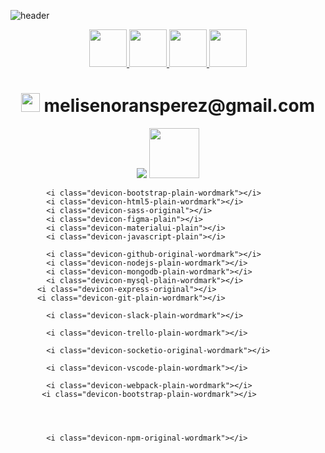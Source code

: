 
            
    
<link rel="stylesheet" href="https://cdn.jsdelivr.net/gh/devicons/devicon@v2.15.1/devicon.min.css">
              
           
![header](https://capsule-render.vercel.app/api?type=waving&color=0:380b58,100:d372d3&height=300&align=center&section=header&text=Let's%20connect%20and%20have%20a%20chat&fontSize=50&fontColor=f6d9f6&desc=melisen)

<div align="center">
            
  <a href="https://www.instagram.com/_._melina_._._">
  <img height="60" src="https://img.shields.io/badge/-000000?style=for-the-badge&logo=Instagram&logoColor=white" />
</a>
  <a href="https://www.linkedin.com/in/melina-senorans-perez/">
  <img height="60" src="https://img.shields.io/badge/-000000?style=for-the-badge&logo=linkedin&logoColor=white" />
</a>
    <a href="https://twitter.com/MelinaSenorans">
  <img height="60" src="https://img.shields.io/badge/-000000??style=for-the-badge&logo=X&logoColor=white" />
</a>
<a href="https://github.com/melisen">
  <img height="60" src="https://img.shields.io/badge/-000000?style=for-the-badge&logo=GitHub&logoColor=white" />
</a>
 
<h1> <span><img height="30" src="https://cdn4.iconfinder.com/data/icons/logos-brands-in-colors/48/google-gmail-1024.png" /> </span> melisenoransperez@gmail.com </h1>

<img src="https://cdn.jsdelivr.net/gh/devicons/devicon/icons/bootstrap/bootstrap-plain-wordmark.svg" />
          

<img height="80" src="https://cdn.jsdelivr.net/gh/devicons/devicon/icons/webpack/webpack-plain-wordmark.svg"  />

</div>

  
            <i class="devicon-bootstrap-plain-wordmark"></i>
            <i class="devicon-html5-plain-wordmark"></i>            
            <i class="devicon-sass-original"></i>          
            <i class="devicon-figma-plain"></i>            
            <i class="devicon-materialui-plain"></i>          
            <i class="devicon-javascript-plain"></i>            
<i class="devicon-react-original-wordmark"></i>          
          
          
          
            <i class="devicon-github-original-wordmark"></i>            
            <i class="devicon-nodejs-plain-wordmark"></i>          
            <i class="devicon-mongodb-plain-wordmark"></i>            
            <i class="devicon-mysql-plain-wordmark"></i>          
          <i class="devicon-express-original"></i>
          <i class="devicon-git-plain-wordmark"></i>
          
            <i class="devicon-slack-plain-wordmark"></i>
            
            <i class="devicon-trello-plain-wordmark"></i>
          
            <i class="devicon-socketio-original-wordmark"></i>
          
            <i class="devicon-vscode-plain-wordmark"></i>
          
            <i class="devicon-webpack-plain-wordmark"></i>
           <i class="devicon-bootstrap-plain-wordmark"></i>
            
          
          
          
            <i class="devicon-npm-original-wordmark"></i>
          
 



<!--
**melisen/melisen** is a ✨ _special_ ✨ repository because its `README.md` (this file) appears on your GitHub profile.

Here are some ideas to get you started:

- 🔭 I’m currently working on ...
- 🌱 I’m currently learning ...
- 👯 I’m looking to collaborate on ...
- 🤔 I’m looking for help with ...
- 💬 Ask me about ...
- 📫 How to reach me: ...
- 😄 Pronouns: ...
- ⚡ Fun fact: ...
-->
